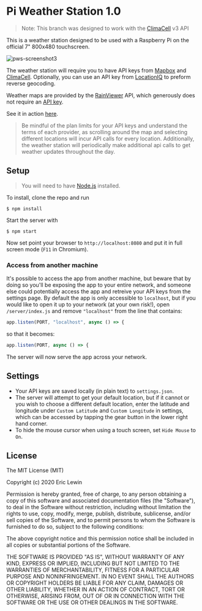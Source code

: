 # Pi Weather Station 1.0

>Note: This branch was designed to work with the [ClimaCell](https://www.climacell.co/) v3 API

This is a weather station designed to be used with a Raspberry Pi on the official 7" 800x480 touchscreen.

![pws-screenshot3](https://user-images.githubusercontent.com/15202038/91359998-4625bb80-e7bb-11ea-937e-c87eede41f35.JPG)

The weather station will require you to have API keys from [Mapbox](https://www.mapbox.com/) and [ClimaCell](https://www.climacell.co/). Optionally, you can use an API key from [LocationIQ](https://locationiq.com/) to preform reverse geocoding.

Weather maps are provided by the [RainViewer](https://www.rainviewer.com/) API, which generously does not require an [API key](https://www.rainviewer.com/api.html).

See it in action [here](https://www.youtube.com/watch?v=dvM6cyqYSw8).

> Be mindful of the plan limits for your API keys and understand the terms of each provider, as scrolling around the map and selecting different locations will incur API calls for every location. Additionally, the weather station will periodically make additional api calls to get weather updates throughout the day.

## Setup

> You will need to have [Node.js](https://nodejs.org/) installed.

To install, clone the repo and run

    $ npm install

Start the server with

    $ npm start

Now set point your browser to `http://localhost:8080` and put it in full screen mode (`F11` in Chromium).

### Access from another machine

It's possible to access the app from another machine, but beware that by doing so you'll be exposing the app to your entire network, and someone else could potentially access the app and retreive your API keys from the settings page. By default the app is only accessible to `localhost`, but if you would like to open it up to your network (at your own risk!), open `/server/index.js` and remove `"localhost"` from the line that contains:

```js
app.listen(PORT, "localhost", async () => {
```

so that it becomes:

```js
app.listen(PORT, async () => {
```

The server will now serve the app across your network.

## Settings

- Your API keys are saved locally (in plain text) to `settings.json`.
- The server will attempt to get your default location, but if it cannot or you wish to choose a different default location, enter the latitude and longitude under `Custom Latitude` and `Custom Longitude` in settings, which can be accessed by tapping the gear button in the lower right hand corner.
- To hide the mouse cursor when using a touch screen, set `Hide Mouse` to `On`.

## License

The MIT License (MIT)

Copyright (c) 2020 Eric Lewin

Permission is hereby granted, free of charge, to any person obtaining a copy of this software and associated documentation files (the "Software"), to deal in the Software without restriction, including without limitation the rights to use, copy, modify, merge, publish, distribute, sublicense, and/or sell copies of the Software, and to permit persons to whom the Software is furnished to do so, subject to the following conditions:

The above copyright notice and this permission notice shall be included in all copies or substantial portions of the Software.

THE SOFTWARE IS PROVIDED "AS IS", WITHOUT WARRANTY OF ANY KIND, EXPRESS OR IMPLIED, INCLUDING BUT NOT LIMITED TO THE WARRANTIES OF MERCHANTABILITY, FITNESS FOR A PARTICULAR PURPOSE AND NONINFRINGEMENT. IN NO EVENT SHALL THE AUTHORS OR COPYRIGHT HOLDERS BE LIABLE FOR ANY CLAIM, DAMAGES OR OTHER LIABILITY, WHETHER IN AN ACTION OF CONTRACT, TORT OR OTHERWISE, ARISING FROM, OUT OF OR IN CONNECTION WITH THE SOFTWARE OR THE USE OR OTHER DEALINGS IN THE SOFTWARE.
